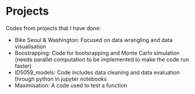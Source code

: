 # Projects
Codes from projects that I have done:
- Bike Seoul & Washington: Focused on data wrangling and data visualisation
- Boostrapping: Code for bootsrapping and Monte Carlo simulation (needs parallel computation to be implemented to make the code run faster)
- ID5059_models: Code includes data cleaning and data evaluation through python in jupyter notebooks 
- Maximisation: A code used to test a function 
